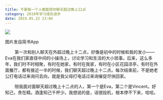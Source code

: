 ```yaml
---
title: 不是每一个人都能陪你聊天超过晚上12点
category: 2019年学习成长进步
date: 2019.05.22 23:04
---
```


![](https://markdown-1301532546.cos.ap-guangzhou.myqcloud.com/peipei_blog/20210921145558.jpeg)  

图片发自简书App

        第一次和别人聊天在外超过晚上十二点，好像是初中的时候和我的发小——Eva在我们家直径中间的小操场上，讨论学习和生活的大小琐事。后来，这么多年，我们时不时相聚，有时在她家，有时在我家，有时在小区花园凉亭，有时在外面餐厅，都有接近一半的时候，我们聊天超过晚上十二点。每次结束前，不是她老公打电话过来询问去向，就是我父母打电话过来询催促尽快回家。  

        陪我面对面聊天超过晚上十二点的人，第一个是Eva，第二个是Vincent。好知己，贵在精。酒逢知己千杯少。我想说的是，话很投机，根本停不下来，哈哈。